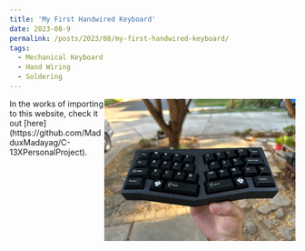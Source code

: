 ```yaml
---
title: 'My First Handwired Keyboard'
date: 2023-08-9
permalink: /posts/2023/08/my-first-handwired-keyboard/
tags:
  - Mechanical Keyboard
  - Hand Wiring
  - Soldering
---
```


<img align="right" width="337" height="250" src="/images/c13x.jpg">
In the works of importing to this website, check it out [here](https://github.com/MadduxMadayag/C-13XPersonalProject).

